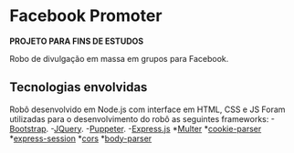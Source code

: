 # Facebook Promoter
**PROJETO PARA FINS DE ESTUDOS**

Robo de divulgação em massa em grupos para Facebook.

## Tecnologias envolvidas
Robô desenvolvido em Node.js com interface em HTML, CSS e JS
Foram utilizadas para o desenvolvimento do robô as seguintes frameworks:
-[Bootstrap](https://getbootstrap.com/).
-[JQuery](https://jquery.com/).
-[Puppeter](https://github.com/puppeteer/puppeteer).
-[Express.js](https://github.com/expressjs/express)
  *[Multer](https://github.com/expressjs/multer)
  *[cookie-parser](https://github.com/expressjs/cookie-parser)
  *[express-session](https://github.com/expressjs/session)
  *[cors](https://github.com/expressjs/cors)
  *[body-parser](https://github.com/expressjs/body-parser)
